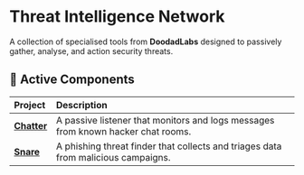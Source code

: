 # Threat Intelligence Network

A collection of specialised tools from **DoodadLabs** designed to passively gather, analyse, and action security threats.

## 🧩 Active Components

| Project | Description |
| :--- | :--- |
| [**Chatter**](https://github.com/doodad-labs/chatter) | A passive listener that monitors and logs messages from known hacker chat rooms. |
| [**Snare**](https://github.com/doodad-labs/snare) | A phishing threat finder that collects and triages data from malicious campaigns. |
